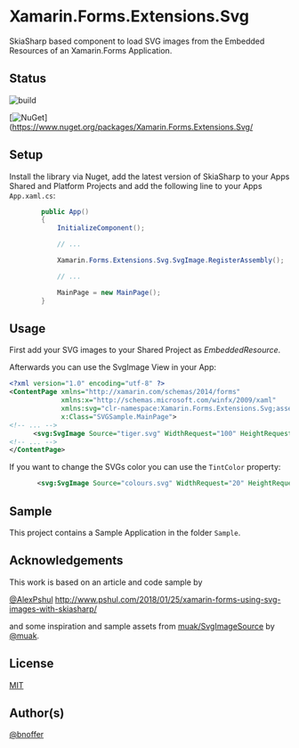 ﻿# Xamarin.Forms.Extensions.Svg

SkiaSharp based component to load SVG images from the Embedded Resources of an Xamarin.Forms Application.

## Status

![build](https://github.com/bnoffer/XamExtensionsSvg/actions/workflows/ci.yml/badge.svg)

[![NuGet](https://img.shields.io/nuget/v/Xamarin.Forms.Extensions.Svg.svg?style=flat-square&label=nuget)](https://www.nuget.org/packages/Xamarin.Forms.Extensions.Svg/

## Setup

Install the library via Nuget, add the latest version of SkiaSharp to your Apps Shared and Platform Projects and add the following line to your Apps `App.xaml.cs`:

```csharp
        public App()
        {
            InitializeComponent();

            // ...

            Xamarin.Forms.Extensions.Svg.SvgImage.RegisterAssembly();

            // ...

            MainPage = new MainPage();
        }
```

## Usage

First add your SVG images to your Shared Project as _EmbeddedResource_.

Afterwards you can use the SvgImage View in your App:

```xml
<?xml version="1.0" encoding="utf-8" ?>
<ContentPage xmlns="http://xamarin.com/schemas/2014/forms"
             xmlns:x="http://schemas.microsoft.com/winfx/2009/xaml"
             xmlns:svg="clr-namespace:Xamarin.Forms.Extensions.Svg;assembly=XamExtensionsSvg"
             x:Class="SVGSample.MainPage">
<!-- ... -->
      <svg:SvgImage Source="tiger.svg" WidthRequest="100" HeightRequest="100" />
<!-- ... -->
</ContentPage>
```

If you want to change the SVGs color you can use the `TintColor` property:

```xml
       <svg:SvgImage Source="colours.svg" WidthRequest="20" HeightRequest="20" TintColor="#fcd303" />
```

## Sample

This project contains a Sample Application in the folder `Sample`.

## Acknowledgements

This work is based on an article and code sample by

[@AlexPshul](https://github.com/AlexPshul) http://www.pshul.com/2018/01/25/xamarin-forms-using-svg-images-with-skiasharp/

and some inspiration and sample assets from [muak/SvgImageSource](https://github.com/muak/SvgImageSource) by [@muak](https://github.com/muak).

## License

[MIT](https://github.com/bnoffer/XamExtensionsSvg/blob/master/LICENSE)

## Author(s)

[@bnoffer](https://github.com/bnoffer)
